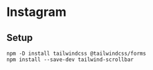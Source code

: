 # Instagram

## Setup
```
npm -D install tailwindcss @tailwindcss/forms
npm install --save-dev tailwind-scrollbar
```
